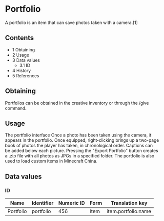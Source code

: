 # Portfolio
A portfolio is an item that can save photos taken with a camera.[1]

## Contents
- 1 Obtaining
- 2 Usage
- 3 Data values
	- 3.1 ID
- 4 History
- 5 References

## Obtaining
Portfolios can be obtained in the creative inventory or through the /give command.

## Usage
The portfolio interface
Once a photo has been taken using the camera, it appears in the portfolio. Once equipped, right-clicking brings up a two-page book of photos the player has taken, in chronological order. Captions can be added below each picture. Pressing the "Export Portfolio" button creates a .zip file with all photos as JPGs in a specified folder. The portfolio is also used to load custom items in Minecraft China.

## Data values
### ID
| Name      | Identifier | Numeric ID | Form | Translation key     |
|-----------|------------|------------|------|---------------------|
| Portfolio | portfolio  | 456        | Item | item.portfolio.name |


